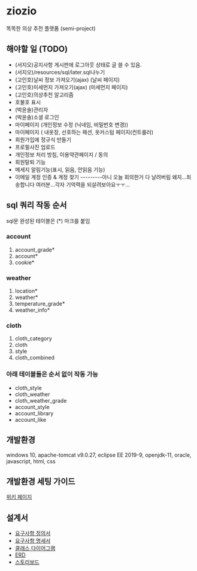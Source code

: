 # ziozio
똑똑한 의상 추천 플랫폼 (semi-project)

## 해야할 일 (TODO)
- (서지오)공지사항 게시판에 로그아웃 상태로 글 쓸 수 있음.
- (서지오)/resources/sql/later.sql나누기
- (고인호)날씨 정보 가져오기(ajax) (날씨 페이지)
- (고인호)미세먼지 가져오기(ajax) (미세먼지 페이지)
- (고인호)의상추천 알고리즘
- 호불호 표시
- (박윤솔)관리자
- (박윤솔)소셜 로그인
- 마이페이지 (개인정보 수정 (닉네임, 비밀번호 변경))
- 마이페이지 ( 내옷장, 선호하는 패션, 옷커스텀 페이지(컨트롤러)
- 회원가입에 정규식 만들기
- 프로필사진 업로드
- 개인정보 처리 방침, 이용약관페이지 / 동의
- 회원탈퇴 기능
- 메세지 알림기능(표시, 읽음, 안읽음 기능)
- 이메일 계정 인증 & 계정 찾기
---------아니 오늘 회의한거 다 날려버림 왜지...죄송합니다 여러분...각자 기억력을 되살려보아요ㅜㅜ...

## sql 쿼리 작동 순서
sql문 완성된 테이블은 (*) 마크를 붙임

### account
1. account_grade*
2. account*
3. cookie*

### weather
1. location*
2. weather*
3. temperature_grade*
4. weather_info*

### cloth
1. cloth_category
2. cloth
3. style
4. cloth_combined

### 아래 테이블들은 순서 없이 작동 가능
- cloth_style
- cloth_weather
- cloth_weather_grade
- account_style
- account_library
- account_like

## 개발환경
windows 10, apache-tomcat v9.0.27, eclipse EE 2019-9, openjdk-11, oracle, javascript, html, css

## 개발환경 세팅 가이드
[위키 페이지](https://github.com/Gilsuk/ziozio/wiki/%EA%B0%9C%EB%B0%9C%ED%99%98%EA%B2%BD-%EC%84%B8%ED%8C%85%ED%95%98%EA%B8%B0)

## 설계서
- [요구사항 정의서](https://docs.google.com/spreadsheets/d/1oa3t7seEsTh60JEOmgY0olRsSnVOR4yWjhi9Btae1Qk/edit#gid=0)
- [요구사항 명세서](https://docs.google.com/spreadsheets/d/1oa3t7seEsTh60JEOmgY0olRsSnVOR4yWjhi9Btae1Qk/edit#gid=1204896733)
- [클래스 다이어그램](https://www.draw.io/?state=%7B%22ids%22:%5B%221REHZqw83wSpMwfWqOtHbWFYzI6dvh_42%22%5D,%22action%22:%22open%22,%22userId%22:%22112892481326909512500%22%7D#G1REHZqw83wSpMwfWqOtHbWFYzI6dvh_42)
- [ERD](https://www.erdcloud.com/d/F7wreMfCbCMhmc2H5)
- [스토리보드](https://docs.google.com/presentation/d/1nyAoGdxpssrEMZWDgQZHmT5UBk-hUczQGKG47H1k50o/edit#slide=id.p)
